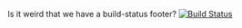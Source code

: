 Is it weird that we have a build-status footer? [![Build Status](https://semaphoreci.com/api/v1/projects/9e0f0dfe-bd77-4687-b727-2cf0badea9c4/569377/shields_badge.svg)](https://semaphoreci.com/jpanikulam/sub8-2)